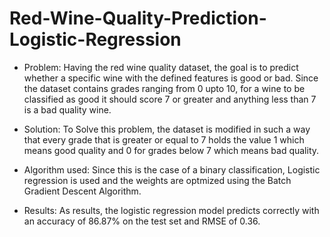 # Red-Wine-Quality-Prediction-Logistic-Regression

- Problem: Having the red wine quality dataset, the goal is to predict whether a specific wine with the defined features is good or bad.
  Since the dataset contains grades ranging from 0 upto 10, for a wine to be classified as good it should score 7 or greater and anything
  less than 7 is a bad quality wine.
  
- Solution: To Solve this problem, the dataset is modified in such a way that every grade that is greater or equal to 7 holds the value 1 
  which means good quality and 0 for grades below 7 which means bad quality.
  
- Algorithm used: Since this is the case of a binary classification, Logistic regression is used and the weights are optmized using the 
  Batch Gradient Descent Algorithm.
  
- Results: As results, the logistic regression model predicts correctly with an accuracy of 86.87% on the test set and RMSE of 0.36.
